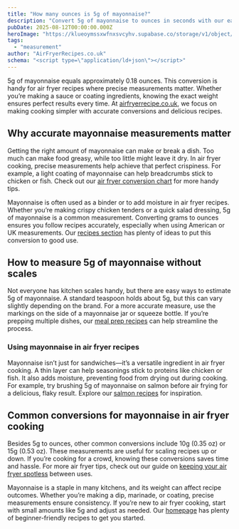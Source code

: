 ```yaml
---
title: "How many ounces is 5g of mayonnaise?"
description: "Convert 5g of mayonnaise to ounces in seconds with our easy guide. Perfect for air fryer recipes and precise measurements."
pubDate: 2025-08-12T00:00:00.000Z
heroImage: "https://klueoymssxwfnxsvcyhv.supabase.co/storage/v1/object/public/md/how-many-ounces-is-5g-of-mayonnaise-40bd49d1.webp"
tags:
  - "measurement"
author: "AirFryerRecipes.co.uk"
schema: "<script type=\"application/ld+json\"></script>"
---
```


<p>5g of mayonnaise equals approximately 0.18 ounces. This conversion is handy for air fryer recipes where precise measurements matter. Whether you’re making a sauce or coating ingredients, knowing the exact weight ensures perfect results every time. At <a href=https://www.airfryerrecipe.co.uk>airfryerrecipe.co.uk</a>, we focus on making cooking simpler with accurate conversions and delicious recipes.</p>

<h2>Why accurate mayonnaise measurements matter</h2>
<p>Getting the right amount of mayonnaise can make or break a dish. Too much can make food greasy, while too little might leave it dry. In air fryer cooking, precise measurements help achieve that perfect crispiness. For example, a light coating of mayonnaise can help breadcrumbs stick to chicken or fish. Check out our <a href=https://www.airfryerrecipe.co.uk/air-fryer-conversion-chart>air fryer conversion chart</a> for more handy tips.</p>

<p>Mayonnaise is often used as a binder or to add moisture in air fryer recipes. Whether you’re making crispy chicken tenders or a quick salad dressing, 5g of mayonnaise is a common measurement. Converting grams to ounces ensures you follow recipes accurately, especially when using American or UK measurements. Our <a href=https://www.airfryerrecipe.co.uk/recipes>recipes section</a> has plenty of ideas to put this conversion to good use.</p>

<h2>How to measure 5g of mayonnaise without scales</h2>
<p>Not everyone has kitchen scales handy, but there are easy ways to estimate 5g of mayonnaise. A standard teaspoon holds about 5g, but this can vary slightly depending on the brand. For a more accurate measure, use the markings on the side of a mayonnaise jar or squeeze bottle. If you’re prepping multiple dishes, our <a href=https://www.airfryerrecipe.co.uk/recipe-category/meal-prep>meal prep recipes</a> can help streamline the process.</p>

<h3>Using mayonnaise in air fryer recipes</h3>
<p>Mayonnaise isn’t just for sandwiches—it’s a versatile ingredient in air fryer cooking. A thin layer can help seasonings stick to proteins like chicken or fish. It also adds moisture, preventing food from drying out during cooking. For example, try brushing 5g of mayonnaise on salmon before air frying for a delicious, flaky result. Explore our <a href=https://www.airfryerrecipe.co.uk/recipe-category/salmon>salmon recipes</a> for inspiration.</p>

<h2>Common conversions for mayonnaise in air fryer cooking</h2>
<p>Besides 5g to ounces, other common conversions include 10g (0.35 oz) or 15g (0.53 oz). These measurements are useful for scaling recipes up or down. If you’re cooking for a crowd, knowing these conversions saves time and hassle. For more air fryer tips, check out our guide on <a href=https://www.airfryerrecipe.co.uk/air-fryer-cleaner>keeping your air fryer spotless</a> between uses.</p>

<p>Mayonnaise is a staple in many kitchens, and its weight can affect recipe outcomes. Whether you’re making a dip, marinade, or coating, precise measurements ensure consistency. If you’re new to air fryer cooking, start with small amounts like 5g and adjust as needed. Our <a href=https://www.airfryerrecipe.co.uk>homepage</a> has plenty of beginner-friendly recipes to get you started.</p>